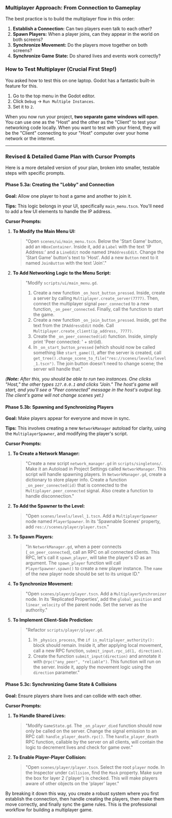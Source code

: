 ### Multiplayer Approach: From Connection to Gameplay

The best practice is to build the multiplayer flow in this order:
1.  **Establish a Connection:** Can two players even talk to each other?
2.  **Spawn Players:** When a player joins, can they appear in the world on both screens?
3.  **Synchronize Movement:** Do the players move together on both screens?
4.  **Synchronize Game State:** Do shared lives and events work correctly?

### How to Test Multiplayer (Crucial First Step!)

You asked how to test this on one laptop. Godot has a fantastic built-in feature for this.

1.  Go to the top menu in the Godot editor.
2.  Click `Debug` -> `Run Multiple Instances`.
3.  Set it to `2`.

When you now run your project, **two separate game windows will open**. You can use one as the "Host" and the other as the "Client" to test your networking code locally. When you want to test with your friend, they will be the "Client" connecting to your "Host" computer over your home network or the internet.

---

### Revised & Detailed Game Plan with Cursor Prompts

Here is a more detailed version of your plan, broken into smaller, testable steps with specific prompts.

#### **Phase 5.3a: Creating the "Lobby" and Connection**

**Goal:** Allow one player to host a game and another to join it.

**Tips:** This logic belongs in your UI, specifically `main_menu.tscn`. You'll need to add a few UI elements to handle the IP address.

**Cursor Prompts:**

1.  **To Modify the Main Menu UI:**
    > "Open `scenes/ui/main_menu.tscn`. Below the 'Start Game' button, add an `HBoxContainer`. Inside it, add a `Label` with the text 'IP Address:' and a `LineEdit` node named `IPAddressEdit`. Change the 'Start Game' button's text to 'Host'. Add a new `Button` next to it named `JoinButton` with the text 'Join'."

2.  **To Add Networking Logic to the Menu Script:**
    > "Modify `scripts/ui/main_menu.gd`.
    > 1. Create a new function `_on_host_button_pressed`. Inside, create a server by calling `Multiplayer.create_server(7777)`. Then, connect the multiplayer signal `peer_connected` to a new function, `_on_peer_connected`. Finally, call the function to start the game.
    > 2. Create a new function `_on_join_button_pressed`. Inside, get the text from the `IPAddressEdit` node. Call `Multiplayer.create_client(ip_address, 7777)`.
    > 3. Create the `_on_peer_connected(id)` function. Inside, simply print 'Peer connected: ' + str(id).
    > 4. In `_on_start_button_pressed` (which should now be called something like `start_game()`), after the server is created, call `get_tree().change_scene_to_file("res://scenes/levels/level_1.tscn")`. The join button doesn't need to change scene; the server will handle that."

*(**Note:** After this, you should be able to run two instances. One clicks "Host," the other types `127.0.0.1` and clicks "Join." The host's game will start, and you'll see a "Peer connected" message in the host's output log. The client's game will not change scenes yet.)*

#### **Phase 5.3b: Spawning and Synchronizing Players**

**Goal:** Make players appear for everyone and move in sync.

**Tips:** This involves creating a new `NetworkManager` autoload for clarity, using the `MultiplayerSpawner`, and modifying the player's script.

**Cursor Prompts:**

1.  **To Create a Network Manager:**
    > "Create a new script `network_manager.gd` in `scripts/singletons/`. Make it an Autoload in Project Settings called `NetworkManager`. This script will handle spawning players.
    > In `NetworkManager.gd`, create a dictionary to store player info. Create a function `_on_peer_connected(id)` that is connected to the `Multiplayer.peer_connected` signal. Also create a function to handle disconnection."

2.  **To Add the Spawner to the Level:**
    > "Open `scenes/levels/level_1.tscn`. Add a `MultiplayerSpawner` node named `PlayerSpawner`. In its 'Spawnable Scenes' property, add `res://scenes/player/player.tscn`."

3.  **To Spawn Players:**
    > "In `NetworkManager.gd`, when a peer connects (`_on_peer_connected`), call an RPC on all connected clients. This RPC, let's call it `spawn_player`, will take the player's ID as an argument. The `spawn_player` function will call `PlayerSpawner.spawn()` to create a new player instance. The `name` of the new player node should be set to its unique ID."

4.  **To Synchronize Movement:**
    > "Open `scenes/player/player.tscn`. Add a `MultiplayerSynchronizer` node. In its 'Replicated Properties', add the `global_position` and `linear_velocity` of the parent node. Set the server as the authority."

5.  **To Implement Client-Side Prediction:**
    > "Refactor `scripts/player/player.gd`.
    > 1. In `_physics_process`, the `if is_multiplayer_authority():` block should remain. Inside it, after applying local movement, call a new RPC function, `submit_input.rpc_id(1, direction)`.
    > 2. Create the function `submit_input(direction)` and annotate it with `@rpc("any_peer", "reliable")`. This function will run on the server. Inside it, apply the movement logic using the `direction` parameter."

#### **Phase 5.3c: Synchronizing Game State & Collisions**

**Goal:** Ensure players share lives and can collide with each other.

**Cursor Prompts:**

1.  **To Handle Shared Lives:**
    > "Modify `GameState.gd`. The `_on_player_died` function should now only be called on the server. Change the signal emission to an RPC call: `handle_player_death.rpc()`. The `handle_player_death` RPC function, callable by the server on all clients, will contain the logic to decrement lives and check for game over."

2.  **To Enable Player-Player Collision:**
    > "Open `scenes/player/player.tscn`. Select the root `player` node. In the Inspector under `Collision`, find the `Mask` property. Make sure the box for layer 2 ('player') is checked. This will make players aware of other objects on the 'player' layer."

By breaking it down this way, you create a robust system where you first establish the connection, then handle creating the players, then make them move correctly, and finally sync the game rules. This is the professional workflow for building a multiplayer game.